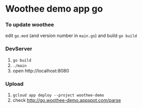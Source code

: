 # Woothee demo app go

### To update woothee

edit `go.mod` (and version number in `main.go`) and build `go build`

### DevServer

1. `go build`
1. `./main`
1. open http://localhost:8080

### Upload

1. `gcloud app deploy --project woothee-demo`
1. check http://go.woothee-demo.appspot.com/parse
